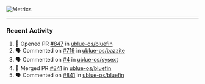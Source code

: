 ![Metrics](https://metrics.lecoq.io/KyleGospo?template=classic&base=header%2C%20activity%2C%20community%2C%20repositories%2C%20metadata&base.indepth=false&base.hireable=false&base.skip=false&config.timezone=America%2FLos_Angeles)

---
### Recent Activity
<!--START_SECTION:activity-->
1. 💪 Opened PR [#847](https://github.com/ublue-os/bluefin/pull/847) in [ublue-os/bluefin](https://github.com/ublue-os/bluefin)
2. 🗣 Commented on [#719](https://github.com/ublue-os/bazzite/issues/719#issuecomment-1913692513) in [ublue-os/bazzite](https://github.com/ublue-os/bazzite)
3. 🗣 Commented on [#4](https://github.com/ublue-os/sysext/pull/4#issuecomment-1913464883) in [ublue-os/sysext](https://github.com/ublue-os/sysext)
4. 🎉 Merged PR [#841](https://github.com/ublue-os/bluefin/pull/841) in [ublue-os/bluefin](https://github.com/ublue-os/bluefin)
5. 🗣 Commented on [#841](https://github.com/ublue-os/bluefin/pull/841#issuecomment-1913445058) in [ublue-os/bluefin](https://github.com/ublue-os/bluefin)
<!--END_SECTION:activity-->
